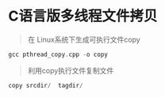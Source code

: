 # C语言版多线程文件拷贝

> 在 Linux系统下生成可执行文件copy

```Cpp
gcc pthread_copy.cpp -o copy
```

> 利用copy执行文件复制文件

```Cpp
copy srcdir/  tagdir/
```
